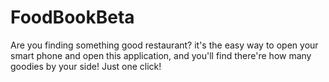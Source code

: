 FoodBookBeta
============

Are you finding something good restaurant? it's the easy way to open your smart phone and open this application, and you'll find there're how many goodies by your side! Just one click!

